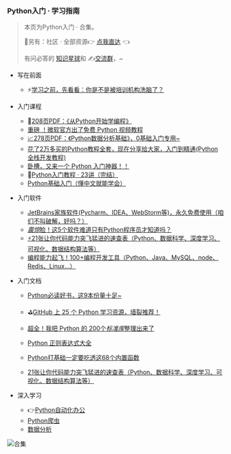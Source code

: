 ### Python入门 · 学习指南

> 本页为Python入门 · 合集。
>
> 🎯另有：社区 · 全部资源👉 [点我直达](https://blog.csdn.net/weixin_42321517/article/details/113122547) 👈
>
> 有问必答的 [知识星球](https://mp.weixin.qq.com/s/PXNVFNsjAOgCmQ6QGalJPw)和 ✍️[交流群](https://mp.weixin.qq.com/s/oLSUxE1RwTFK5iJFb-jFgQ)，~



- 写在前面
  - ⚡[学习之前，先看看：你是不是被培训机构洗脑了？](https://www.bilibili.com/video/BV19X4y1K7TG)



- 入门课程

  - 👀[208页PDF：《从Python开始学编程》](http://mp.weixin.qq.com/s?__biz=MzI2Nzg5MjgyNg==&mid=2247490786&idx=2&sn=ba74874762e0dc6b475aeef9820eddcb&chksm=eaf6bdd7dd8134c1e6ff3b453445bda13f990c1d570778880572a8b749b8ce000f6ba7c194e3&scene=21#wechat_redirect)
  - [重磅 ！微软官方出了免费 Python 视频教程](https://mp.weixin.qq.com/s/T7z8HUG4GRMgYuQ6qtuR2A)
  - [📈](http://mp.weixin.qq.com/s?__biz=MzUzNTc5NjA4NQ==&mid=2247488135&idx=1&sn=335ceb34e42b82abe6d9c6a7a570098a&chksm=fa81529dcdf6db8bc3a385bd1e73eb684c5b31169c5aac5e324ca0c07e763bc9971cb47f707f&scene=21#wechat_redirect)[278页PDF：《Python数据分析基础》，0基础入门专用~](http://mp.weixin.qq.com/s?__biz=MzI2Nzg5MjgyNg==&mid=2247489987&idx=3&sn=f3147773c995dd939a9dcf114d074b23&chksm=eaf6b8f6dd8131e0bcb562e20e58ad8c7a0b3fb286c94a65b80af2918009ac2f0e90d4ecd3b4&scene=21#wechat_redirect)
  - [花了2万多买的Python教程全套，现在分享给大家，入门到精通(Python全栈开发教程)](https://www.acfun.cn/v/ac20463077)
  - [卧槽，又来一个 Python 入门神器！！](http://mp.weixin.qq.com/s?__biz=MzI2Nzg5MjgyNg==&mid=2247491312&idx=4&sn=86f959d4423e647a54a50a80dd3dc22b&chksm=eaf6bfc5dd8136d37563a600d367dfc759b404bf80183de5059f7f09eb3b42ea957caeb824ac&scene=21#wechat_redirect)
  - 💪[Python入门教程 · 23讲（完结）](https://www.bilibili.com/video/BV17p4y1i7Vn)
  - [Python基础入门（懂中文就能学会）](https://www.acfun.cn/v/ac26870816)



- 入门软件
  - [JetBrains家族软件(Pycharm、IDEA、WebStorm等)，永久免费使用（咱们不叫破解，好吗？）](https://mp.weixin.qq.com/s/D4Y1b66jtSi3iSiEIgmZuw)
  - [*震惊*脸！这5个软件难道只有Python程序员才知道吗？](http://mp.weixin.qq.com/s?__biz=MzI2Nzg5MjgyNg==&mid=2247486464&idx=1&sn=bc5ea940b2dea17266c1aba006f8a371&chksm=eaf6ad35dd812423ab905f7b30350fa5e8d5f231513fabbef02f724a64a699390ae60bb1764b#rd)
  - [⚡21张让你代码能力突飞猛进的速查表（Python、数据科学、深度学习、可视化、数据结构算法等）](http://mp.weixin.qq.com/s?__biz=MzI2Nzg5MjgyNg==&mid=2247491168&idx=3&sn=d8bdaba55c30b0b06470e8801ad7c531&chksm=eaf6bf55dd81364334c7a6e975ee26cc4d6f53ea4303dfb4fc70164e239b31dabf88b96e00cb&scene=21#wechat_redirect)
  - [编程能力起飞！100+编程开发工具（Python、Java、MySQL、node、Redis、Linux...）](http://mp.weixin.qq.com/s?__biz=MzI2Nzg5MjgyNg==&mid=2247491973&idx=3&sn=8ce8104996fbe034007e1f5566f71b27&chksm=eaf540b0dd82c9a6e3df6feffe940dd8d3eb8fde1f189e181e6a23868b747ffcbc53880c1ead#rd)



- 入门文档

  - [Python必读好书，这9本份量十足~](http://mp.weixin.qq.com/s?__biz=MzI2Nzg5MjgyNg==&mid=2247486593&idx=1&sn=b4d9226cb02272ae014561692ff9fd0b&chksm=eaf6adb4dd8124a2af3525fb73e6dc6f7cc85b9c5bd5efce220c5a8f293d1b88352706828b05&scene=21#wechat_redirect)
  - ⛳[GitHub 上 25 个 Python 学习资源，墙裂推荐！](http://mp.weixin.qq.com/s?__biz=MzI2Nzg5MjgyNg==&mid=2247488030&idx=1&sn=05128ccf593bc47680093fe7410d5f28&chksm=eaf6b32bdd813a3dd5a28ebaa09d6f0ae4e11d741fd11cb673969e29f598f4a6b0fc7b83c531#rd)
  - [超全！我把 Python 的 200个*标准库*整理出来了](http://mp.weixin.qq.com/s?__biz=MzI2Nzg5MjgyNg==&mid=2247485649&idx=1&sn=f62b792e16127bfbd943fe55a30b3667&chksm=eaf6a9e4dd8120f21c88f759e9eaa3059a86ca78620a93ee568720c6b5d4a2ac6d5c91e73ddb#rd)
  - [Python 正则表达式大全](http://mp.weixin.qq.com/s?__biz=MzUzNTc5NjA4NQ==&mid=2247489618&idx=1&sn=0faea384c74b8c443e9028b843778dda&chksm=fa815848cdf6d15e735bf6d09cc1e9a0ee2f3555475deaecb6661f2376f8cf11822df1fb1b0b&scene=21#wechat_redirect)
  - [Python打基础一定要吃透这68个内置函数](http://mp.weixin.qq.com/s?__biz=MzUzNTc5NjA4NQ==&mid=2247489341&idx=2&sn=59625aae7abe810b18374d198771f3c5&chksm=fa815727cdf6de312fdc4f2c09a69dbf85df35dd340da4f81f016e2b415a898cda3bd8b9043d&scene=21#wechat_redirect)
  
  - [21张让你代码能力突飞猛进的速查表（Python、数据科学、深度学习、可视化、数据结构算法等）](https://mp.weixin.qq.com/s/eMXjNcEdKHxp9-Fq9bskeA)



- 深入学习
  - 👉[Python自动化办公](https://gitee.com/zhaofeng092/python_auto_office/blob/master/%E5%85%B3%E9%94%AE%E8%AF%8D/%E7%BE%A4%E8%81%8A/%E6%9C%80%E6%96%B0%E6%95%99%E7%A8%8B/%E8%87%AA%E5%8A%A8%E5%8C%96%E5%8A%9E%E5%85%AC.md)
  - [Python爬虫](https://gitee.com/zhaofeng092/python_auto_office/blob/master/%E5%85%B3%E9%94%AE%E8%AF%8D/%E7%BE%A4%E8%81%8A/%E6%9C%80%E6%96%B0%E6%95%99%E7%A8%8B/%E7%88%AC%E8%99%AB.md)
  - [数据分析](https://gitee.com/zhaofeng092/python_auto_office/blob/master/B%E7%AB%99/%E5%86%85%E5%B9%95-%E6%8A%A5%E4%BB%B7%E4%B8%8A%E4%B8%87%E7%9A%84%E5%A4%A7%E5%B1%8F%E6%95%B0%E6%8D%AE%E5%8F%AF%E8%A7%86%E5%8C%96%EF%BC%8C%E6%88%90%E6%9C%AC%E5%8F%AA%E6%9C%8910%E5%88%86%E9%92%9F%EF%BC%9F%EF%BC%88%E9%99%8418%E5%A5%97%E5%8F%AF%E8%A7%86%E5%8C%96%E6%A8%A1%E6%9D%BF%EF%BC%89/more_cource.md)

![合集](https://img-blog.csdnimg.cn/20210303170458567.jpg?x-oss-process=image/watermark,type_ZmFuZ3poZW5naGVpdGk,shadow_10,text_aHR0cHM6Ly9ibG9nLmNzZG4ubmV0L3dlaXhpbl80MjMyMTUxNw==,size_16,color_FFFFFF,t_70#pic_center)